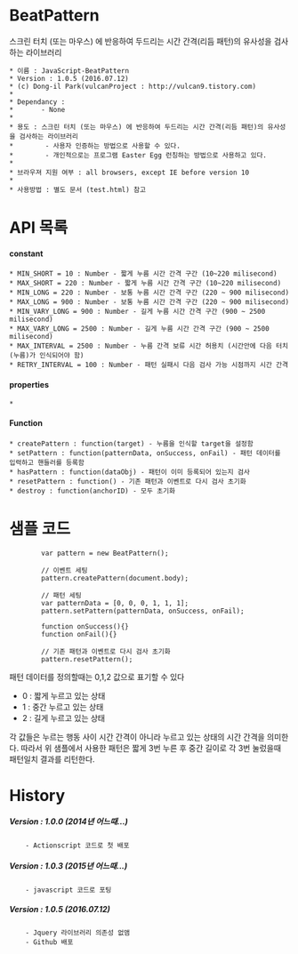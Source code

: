 # BeatPattern
스크린 터치 (또는 마우스) 에 반응하여 두드리는 시간 간격(리듬 패턴)의 유사성을 검사하는 라이브러리

	* 이름 : JavaScript-BeatPattern
	* Version : 1.0.5 (2016.07.12)
	* (c) Dong-il Park(vulcanProject : http://vulcan9.tistory.com)
	*
	* Dependancy :
	* 		- None
	*
	* 용도 : 스크린 터치 (또는 마우스) 에 반응하여 두드리는 시간 간격(리듬 패턴)의 유사성을 검사하는 라이브러리
	*        - 사용자 인증하는 방법으로 사용할 수 있다.
	*        - 개인적으로는 프로그램 Easter Egg 런칭하는 방법으로 사용하고 있다.
	*
	* 브라우져 지원 여부 : all browsers, except IE before version 10
	*
	* 사용방법 : 별도 문서 (test.html) 참고

# API 목록

#### constant
	* MIN_SHORT = 10 : Number - 짧게 누름 시간 간격 구간 (10~220 milisecond)
	* MAX_SHORT = 220 : Number - 짧게 누름 시간 간격 구간 (10~220 milisecond)
	* MIN_LONG = 220 : Number - 보통 누름 시간 간격 구간 (220 ~ 900 milisecond)
	* MAX_LONG = 900 : Number - 보통 누름 시간 간격 구간 (220 ~ 900 milisecond)
	* MIN_VARY_LONG = 900 : Number - 길게 누름 시간 간격 구간 (900 ~ 2500 milisecond)
	* MAX_VARY_LONG = 2500 : Number - 길게 누름 시간 간격 구간 (900 ~ 2500 milisecond)
	* MAX_INTERVAL = 2500 : Number - 누름 간격 보류 시간 허용치 (시간안에 다음 터치(누름)가 인식되어야 함)
	* RETRY_INTERVAL = 100 : Number - 패턴 실패시 다음 검사 가능 시점까지 시간 간격

#### properties
	*

#### Function
	* createPattern : function(target) - 누름을 인식할 target을 설정함
	* setPattern : function(patternData, onSuccess, onFail) - 패턴 데이터를 입력하고 핸들러를 등록함
	* hasPattern : function(dataObj) - 패턴이 이미 등록되어 있는지 검사
	* resetPattern : function() - 기존 패턴과 이벤트로 다시 검사 초기화
	* destroy : function(anchorID) - 모두 초기화

# 샘플 코드

```
        var pattern = new BeatPattern();

        // 이벤트 세팅
        pattern.createPattern(document.body);

        // 패턴 세팅
        var patternData = [0, 0, 0, 1, 1, 1];
        pattern.setPattern(patternData, onSuccess, onFail);

        function onSuccess(){}
        function onFail(){}

        // 기존 패턴과 이벤트로 다시 검사 초기화
        pattern.resetPattern();
```
패턴 데이터를 정의할때는 0,1,2 값으로 표기할 수 있다
 - 0 : 짧게 누르고 있는 상태
 - 1 : 중간 누르고 있는 상태
 - 2 : 길게 누르고 있는 상태

각 값들은 누르는 행동 사이 시간 간격이 아니라 누르고 있는 상태의 시간 간격을 의미한다.
따라서 위 샘플에서 사용한 패턴은 짧게 3번 누른 후 중간 길이로 각 3번 눌렀을때 패턴일치 결과를 리턴한다.

# History

##### Version : 1.0.0 (2014년 어느때...)
		- Actionscript 코드로 첫 배포
##### Version : 1.0.3 (2015년 어느때...)
		- javascript 코드로 포팅
##### Version : 1.0.5 (2016.07.12)
		- Jquery 라이브러리 의존성 없앰
		- Github 배포